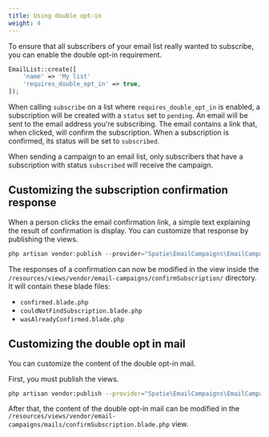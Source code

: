 ```yaml
---
title: Using double opt-in
weight: 4
---
```


To ensure that all subscribers of your email list really wanted to subscribe, you can enable the double opt-in requirement. 

```php
EmailList::create([
    'name' => 'My list'
    'requires_double_opt_in' => true,
]);
```

When calling `subscribe` on a list where `requires_double_opt_in` is enabled, a subscription will be created with a `status` set to `pending`. An email will be sent to the email address you're subscribing. The email contains a link that, when clicked, will confirm the subscription. When a subscription is confirmed, its status will be set to `subscribed`.

When sending a campaign to an email list, only subscribers that have a subscription with status `subscribed` will receive the campaign.

## Customizing the subscription confirmation response

When a person clicks the email confirmation link, a simple text explaining the result of confirmation is display. You can customize that response by publishing the views.

```php
php artisan vendor:publish --provider="Spatie\EmailCampaigns\EmailCampaignsServiceProvider" --tag="views"
```

The responses of a confirmation can now be modified in the view inside the `/resources/views/vendor/email-campaigns/confirmSubscription/` directory. It will contain these blade files:

- `confirmed.blade.php`
- `couldNotFindSubscription.blade.php`
- `wasAlreadyConfirmed.blade.php`

## Customizing the double opt in mail

You can customize the content of the double opt-in mail.

First, you must publish the views.

```bash
php artisan vendor:publish --provider="Spatie\EmailCampaigns\EmailCampaignsServiceProvider" --tag="views"
```

After that, the content of the double opt-in mail can be modified in the `/resources/views/vendor/email-campaigns/mails/confirmSubscription.blade.php` view.
